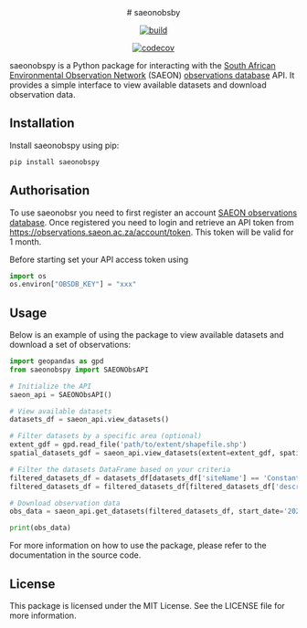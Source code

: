 <div align="center">    
# saeonobsby

[![build](https://github.com/GMoncrieff/saeonobspy/actions/workflows/main.yml/badge.svg)](https://github.com/GMoncrieff/saeonobspy/actions/workflows/main.yml)

[![codecov](https://codecov.io/gh/GMoncrieff/saeonobspy/branch/main/graph/badge.svg?token=XY9X1S56DE)](https://codecov.io/gh/GMoncrieff/saeonobspy)
</div>

saeonobspy is a Python package for interacting with the [South African Environmental Observation Network](www.saeon.ac.za) (SAEON) [observations database](http://observations.saeon.ac.za/) API. It provides a simple interface to view available datasets and download observation data.

## Installation

Install saeonobspy using pip:

```bash
pip install saeonobspy
```
## Authorisation

To use saeonobsr you need to first register an account [SAEON
observations database](http://observations.saeon.ac.za/). Once
registered you need to login and retrieve an API token from
<https://observations.saeon.ac.za/account/token>. This token will be
valid for 1 month.

Before starting set your API access token using

``` python
import os
os.environ["OBSDB_KEY"] = "xxx"
```
## Usage

Below is an example of using the package to view available datasets and download a set of observations:

```python
import geopandas as gpd
from saeonobspy import SAEONObsAPI

# Initialize the API
saeon_api = SAEONObsAPI()

# View available datasets
datasets_df = saeon_api.view_datasets()

# Filter datasets by a specific area (optional)
extent_gdf = gpd.read_file('path/to/extent/shapefile.shp')
spatial_datasets_gdf = saeon_api.view_datasets(extent=extent_gdf, spatial=True)

# Filter the datasets DataFrame based on your criteria
filtered_datasets_df = datasets_df[datasets_df['siteName'] == 'Constantiaberg']
filtered_datasets_df = filtered_datasets_df[filtered_datasets_df['description'] == 'Air Temperature - Daily Minimum - Degrees Celsius']

# Download observation data
obs_data = saeon_api.get_datasets(filtered_datasets_df, start_date='2020-01-01', end_date='2020-12-31')

print(obs_data)
```

For more information on how to use the package, please refer to the documentation in the source code.

## License

This package is licensed under the MIT License. See the LICENSE file for more information.
